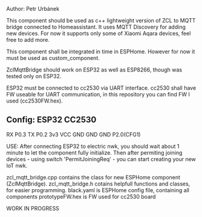 Author: Petr Urbánek

This component should be used as c++ lightweight version of ZCL to MQTT bridge connected to Homeassistant. It uses MQTT Discovery for adding new devices.
For now it supports only some of Xiaomi Aqara devices, feel free to add more.

This component shall be integrated in time in ESPHome. However for now it must be used as custom_component.

ZclMqttBridge should work on ESP32 as well as ESP8266, though was tested only on ESP32.

ESP32 must be connected to cc2530 via UART interface.
cc2530 shall have FW useable for UART communication, in this repository you can find FW I used (cc2530FW.hex).

Config:
ESP32   CC2530
--------------
RX      P0.3
TX      P0.2
3v3     VCC 
GND     GND 
GND     P2.0(CFG1)



USE:
After connecting ESP32 to electric nwk, you should wait about 1 minute to let the component fully initialize.
Then after permiting joining devices - using switch 'PermitJoiningReq' - you can start creating your new IoT nwk.





zcl_mqtt_bridge.cpp contains the class for new ESPHome component (ZclMqttBridge).
zcl_mqtt_bridge.h cotains helpfull functions and classes, for easier programming.
black.yaml is ESPHome config file, containing all components
prototypeFW.hex is FW used for cc2530 board


WORK IN PROGRESS

